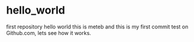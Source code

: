 # hello_world
first repository
hello world
this is meteb and this is my first commit test on Github.com, lets see how it works.
